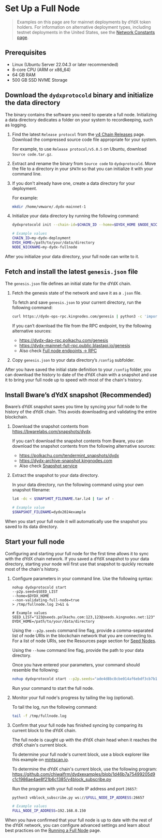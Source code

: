 # Set Up a Full Node

> Examples on this page are for mainnet deployments by dYdX token holders. For information on alternative deployment types, including testnet deployments in the United States, see the [Network Constants page](../infrastructure_providers-network/network_constants.mdx).

## Prerequisites
- Linux (Ubuntu Server 22.04.3 or later recommended)
- 8-core CPU (ARM or x86_64)
- 64 GB RAM
- 500 GB SSD NVME Storage

## Download the `dydxprotocold` binary and initialize the data directory
The binary contains the software you need to operate a full node. Initializing a data directory dedicates a folder on your system to recordkeeping, such as logging.

1. Find the latest `Release protocol` from the [v4 Chain Releases](https://github.com/dydxprotocol/v4-chain/releases/) page. Download the compressed source code file appropriate for your system.
   
   For example, to use `Release protocol/v5.0.5` on Ubuntu, download `Source code.tar.gz`.

2. Extract and rename the binary from `Source code` to `dydxprotocold`.  Move the file to a directory in your `$PATH` so that you can initialize it with your command line.

3. If you don't already have one, create a data directory for your deployment. 

   For example: 
   ```bash
   mkdir /home/vmware/.dydx-mainnet-1
   ```

4. Initialize your data directory by running the following command:
   ```bash
   dydxprotocold init --chain-id=$CHAIN_ID --home=$DYDX_HOME $NODE_NICKNAME
   
   # Example values
   CHAIN_ID=my-dydx-deployment
   DYDX_HOME=/path/to/your/data/directory
   NODE_NICKNAME=my-dydx-fullnode
   ```

After you initialize your data directory, your full node can write to it.

## Fetch and install the latest `genesis.json` file
The `genesis.json` file defines an initial state for the dYdX chain.

1. Fetch the genesis state of the network and save it as a `.json` file. 
   
   To fetch and save `genesis.json` to your current directory, run the following command:
   ```bash
   curl https://dydx-ops-rpc.kingnodes.com/genesis | python3 -c 'import json,sys;print(json.dumps(json.load(sys.stdin)["result"]["genesis"], indent=2))' > genesis.json
   ```

   If you can’t download the file from the RPC endpoint, try the following alternative sources:
   - https://dydx-dao-rpc.polkachu.com/genesis
   - https://dydx-mainnet-full-rpc.public.blastapi.io/genesis
   - Also check [Full node endpoints → RPC](../infrastructure_providers-network/resources.mdx#full-node-endpoints)

2. Copy `genesis.json` to your data directory’s `/config` subfolder.

After you have saved the initial state definition to your `/config` folder, you can download the history to date of the dYdX chain with a snapshot and use it to bring your full node up to speed with most of the chain's history.

## Install Bware’s dYdX snapshot (Recommended)
Bware’s dYdX snapshot saves you time by syncing your full node to the history of the dYdX chain. This avoids downloading and validating the entire blockchain.

1. Download the snapshot contents from https://bwarelabs.com/snapshots/dydx. 

   If you can’t download the snapshot contents from Bware, you can download the snapshot contents from the following alternative sources:
   - https://polkachu.com/tendermint_snapshots/dydx
   - https://dydx-archive-snapshot.kingnodes.com
   - Also check [Snapshot service](/infrastructure_providers-network/resources#snapshot-service)

2. Extract the snapshot to your data directory.

   In your data directory, run the following command using your own snapshot filename:
   ```bash
   lz4 -dc < $SNAPSHOT_FILENAME.tar.lz4 | tar xf -

   # Example value
   $SNAPSHOT_FILENAME=dydx2024example
   ```

When you start your full node it will automatically use the snapshot you saved to its data directory.

## Start your full node
Configuring and starting your full node for the first time allows it to sync with the dYdX chain network. If you saved a dYdX snapshot to your data directory, starting your node will first use that snapshot to quickly recreate most of the chain's history.

1. Configure parameters in your command line. Use the following syntax:
   ```
   nohup dydxprotocold start
   --p2p.seed=$SEED_LIST
   --home=$DYDX_HOME
   --non-validating-full-node=true
   > /tmp/fullnode.log 2>&1 &
   
   # Example values
   SEED_LIST="123@seeds.polkachu.com:123,123@seeds.kingnodes.net:123"
   DYDX_HOME=/path/to/your/data/directory
   ```

   Using the `--p2p.seeds` command line flag, provide a comma-separated list of node URIs in the blockchain network that you are connecting to. For a list of node URIs, see the Resources page section for [Seed Nodes](../infrastructure_providers-network/resources.mdx#seed-nodes).
   
   Using the `--home` command line flag, provide the path to your data directory.

   Once you have entered your parameters, your command should resemble the following:
   ```bash
   nohup dydxprotocold start --p2p.seeds="ade4d8bc8cbe014af6ebdf3cb7b1e9ad36f412c0@seeds.polkachu.com:23856,65b740ee326c9260c30af1f044e9cda63c73f7c1@seeds.kingnodes.net:23856,f04a77b92d0d86725cdb2d6b7a7eb0eda8c27089@dydx-mainnet-seed.bwarelabs.com:36656,20e1000e88125698264454a884812746c2eb4807@seeds.lavenderfive.com:23856,c2c2fcb5e6e4755e06b83b499aff93e97282f8e8@tenderseed.ccvalidators.com:26401,4f20c3e303c9515051b6276aeb89c0b88ee79f8f@seed.dydx.cros-nest.com:26656,a9cae4047d5c34772442322b10ef5600d8e54900@dydx-mainnet-seednode.allthatnode.com:26656,802607c6db8148b0c68c8a9ec1a86fd3ba606af6@64.227.38.88:26656,4c30c8a95e26b07b249813b677caab28bf0c54eb@rpc.dydx.nodestake.top:666,ebc272824924ea1a27ea3183dd0b9ba713494f83@dydx-mainnet-seed.autostake.com:27366" --home=$DYDX_HOME --non-validating-full-node=true > /tmp/fullnode.log 2>&1 &
   ```
   
   Run your command to start the full node.

2. Monitor your full node's progress by tailing the log (optional).
   
   To tail the log, run the following command: 
   ```bash
   tail -f /tmp/fullnode.log
   ```
3. Confirm that your full node has finished syncing by comparing its current block to the dYdX chain.
   
   The full node is caught up with the dYdX chain head when it reaches the dYdX chain's current block.

   To determine your full node's current block, use a block explorer like this example on [mintscan.io](https://www.mintscan.io/dydx).

   To determine the dYdX chain's current block, use the following program: https://github.com/chiwalfrm/dydxexamples/blob/1d46b7a75499205d9c1c1986ae4ae8f21b6c1385/v4block_subscribe.py

   Run the program with your full node IP address and port `26657`:
   ```bash
   python3 v4block_subscribe.py ws://$FULL_NODE_IP_ADDRESS:26657

   # Example values
   FULL_NODE_IP_ADDRESS=192.168.0.150
   ```

When you have confirmed that your full node is up to date with the rest of the dYdX 
network, you can configure advanced settings and learn about best practices on the [Running a Full Node](../infrastructure_providers-validators/running_full_node) page.